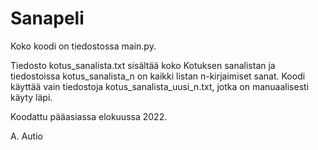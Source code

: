 # Sanapeli

Koko koodi on tiedostossa main.py. 

Tiedosto kotus_sanalista.txt sisältää koko Kotuksen sanalistan ja tiedostoissa kotus_sanalista_n on kaikki listan n-kirjaimiset sanat. Koodi käyttää vain tiedostoja kotus_sanalista_uusi_n.txt, jotka on manuaalisesti käyty läpi.

Koodattu pääasiassa elokuussa 2022.

A. Autio
